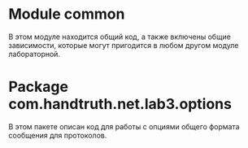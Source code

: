 # Module common

В этом модуле находится общий код, а также включены общие зависимости, 
которые могут пригодится в любом другом модуле лабораторной.

# Package com.handtruth.net.lab3.options

В этом пакете описан код для работы с опциями общего формата сообщения для 
протоколов.
